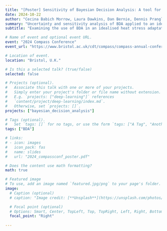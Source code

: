 ```yaml
---
title: "[Poster] Sensitivity of Bayesian Decision Analysis: A tool for robust climate adaptation decision-making"
date: 2024-10-22
author: "Cecina Babich Morrow, Laura Dawkins, Dan Bernie, Dennis Prangle"
summary: "Uncertainty and sensitivity analysis of BDA applied to an idealised example of heat stress mitigation"
subtitle: "Examining the use of BDA in an idealised heat stress adaptation decision."

# Name of event and optional event URL.
event: "2024 Compass Conference"
event_url: "https://www.bristol.ac.uk/cdt/compass/compass-annual-conference/"

# Location of event.
location: "Bristol, U.K."

# Is this a selected talk? (true/false)
selected: false

# Projects (optional).
#   Associate this talk with one or more of your projects.
#   Simply enter your project's folder or file name without extension.
#   E.g. `projects: ["deep-learning"]` references 
#   `content/project/deep-learning/index.md`.
#   Otherwise, set `projects: []`.
projects: ["bayesian_decision_analysis"]

# Tags (optional).
#   Set `tags: []` for no tags, or use the form `tags: ["A Tag", "Another Tag"]` for one or more tags.
tags: ["BDA"]

# links:
# - icon: images
#   icon_pack: fas
#   name: slides
#   url: "2024_compassconf_poster.pdf"

# Does the content use math formatting?
math: true

# Featured image
# To use, add an image named `featured.jpg/png` to your page's folder. 
image:
  # Caption (optional)
  # caption: "Image credit: [**Unsplash**](https://unsplash.com/photos/bzdhc5b3Bxs)"

  # Focal point (optional)
  # Options: Smart, Center, TopLeft, Top, TopRight, Left, Right, BottomLeft, Bottom, BottomRight
  focal_point: "Right"
  
---
```



